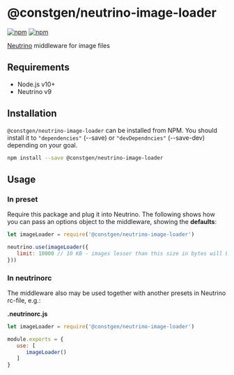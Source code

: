 # @constgen/neutrino-image-loader

[![npm](https://img.shields.io/npm/v/@constgen/neutrino-image-loader.svg)](https://www.npmjs.com/package/@constgen/neutrino-image-loader)
[![npm](https://img.shields.io/npm/dt/@constgen/neutrino-image-loader.svg)](https://www.npmjs.com/package/@constgen/neutrino-image-loader)

[Neutrino](https://neutrino.js.org) middleware for image files

## Requirements

* Node.js v10+
* Neutrino v9

## Installation

`@constgen/neutrino-image-loader` can be installed from NPM. You should install it to `"dependencies"` (--save) or `"devDependncies"` (--save-dev) depending on your goal.

```bash
npm install --save @constgen/neutrino-image-loader
```

## Usage

### In preset

Require this package and plug it into Neutrino. The following shows how you can pass an options object to the middleware, showing the **defaults**:

```js
let imageLoader = require('@constgen/neutrino-image-loader')

neutrino.use(imageLoader({
   limit: 10000 // 10 KB - images lesser than this size in bytes will be Base64 encoded into JS bundle
}))
```

### In **neutrinorc**

The middleware also may be used together with another presets in Neutrino rc-file, e.g.:

**.neutrinorc.js**

```js
let imageLoader = require('@constgen/neutrino-image-loader')

module.exports = {
   use: [
      imageLoader()
   ]
}
```